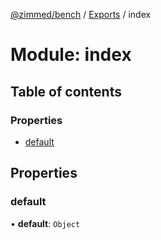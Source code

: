 [@zimmed/bench](../README.md) / [Exports](../modules.md) / index

# Module: index

## Table of contents

### Properties

- [default](index.md#default)

## Properties

### default

• **default**: `Object`

